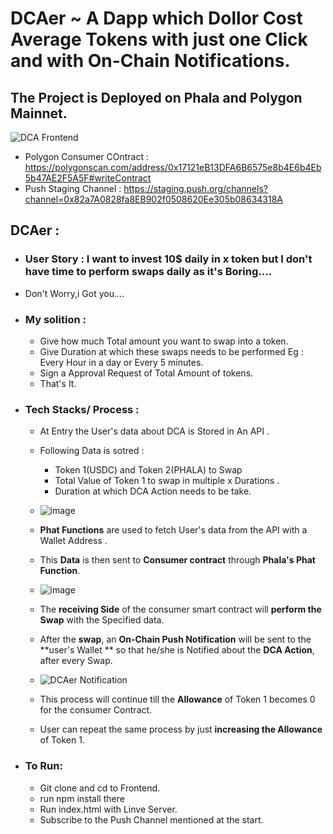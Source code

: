 # DCAer ~ A Dapp which Dollor Cost Average Tokens with just one Click and with On-Chain Notifications.
## The Project is Deployed on **Phala and Polygon Mainnet**. 
![DCA Frontend](https://github.com/aeyshubh/DCAer-Ph-1/assets/50445649/39e1a233-255f-44ce-8bb9-c4f418477f29)

- Polygon Consumer COntract : https://polygonscan.com/address/0x17121eB13DFA6B6575e8b4E6b4Eb5b47AE2F5A5F#writeContract
- Push Staging Channel : https://staging.push.org/channels?channel=0x82a7A0828fa8EB902f0508620Ee305b08634318A
## DCAer :
- ### User Story : **I want to invest 10$ daily in x token but I don't have time to perform swaps daily as it's Boring....**
- Don't Worry,i Got you....
- ### My solition :
  - Give how much Total amount you want to swap into a token.
  - Give Duration at which these swaps needs to be performed Eg : Every Hour in a day or Every 5 minutes.
  - Sign a Approval Request of Total Amount of tokens.
  - That's It.
    
- ### Tech Stacks/ Process :
  - At Entry the User's data about DCA is Stored in An API .
  - Following Data is sotred :
    - Token 1(USDC) and Token 2(PHALA) to Swap
    - Total Value of Token 1 to swap in multiple x Durations .
    - Duration at which DCA Action needs to be take.
  - ![image](https://github.com/aeyshubh/DCAer-Ph-1/assets/50445649/e15e6897-2303-4086-8b57-c87c49a78c6f)
  - **Phat Functions** are used to fetch User's data from the API with a Wallet Address .
  - This **Data** is then sent to **Consumer contract** through **Phala's Phat Function**.
  - ![image](https://github.com/aeyshubh/DCAer/assets/50445649/020e82e9-5380-4c39-8026-74b410393dbf)

  - The **receiving Side** of the consumer smart contract will **perform the Swap** with the Specified data.
  - After the **swap**, an **On-Chain Push Notification** will be sent to the **user's Wallet ** so that he/she is Notified about the **DCA Action**, after every Swap.
  - ![DCAer Notification ](https://github.com/aeyshubh/DCAer/assets/50445649/8355235e-13d2-4950-bdc2-4ce3d9baeec8)
  - This process will continue till the **Allowance** of Token 1 becomes 0 for the consumer Contract.
  - User can repeat the same process by just **increasing the Allowance** of Token 1.
 
- ### To Run:
  - Git clone and cd to Frontend.
  - run npm install there
  - Run index.html with Linve Server.
  - Subscribe to the Push Channel mentioned at the start.     
 

